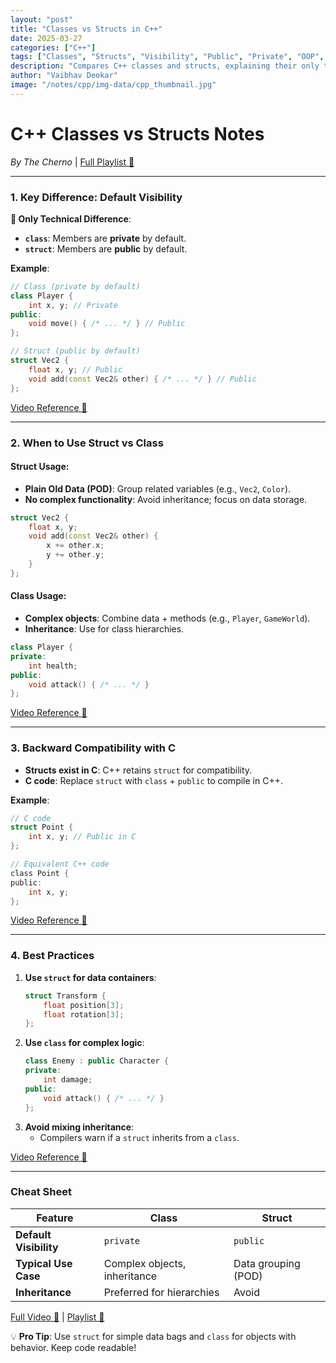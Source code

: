 ```yaml
---
layout: "post"
title: "Classes vs Structs in C++"
date: 2025-03-27
categories: ["C++"]
tags: ["Classes", "Structs", "Visibility", "Public", "Private", "OOP", "Data Structures"]
description: "Compares C++ classes and structs, explaining their only technical difference (default visibility) and providing guidance on when to use each."
author: "Vaibhav Deokar"
image: "/notes/cpp/img-data/cpp_thumbnail.jpg"
---
```

# **C++ Classes vs Structs Notes**  
*By The Cherno* | [Full Playlist 🔗](https://www.youtube.com/watch?v=9RJTQmK0YPI&list=PLlrATfBNZ98dudnM48yfGUldqGD0S4FFb&index=10)  

---

### **1. Key Difference: Default Visibility**  
**📌 Only Technical Difference**:  
- **`class`**: Members are **private** by default.  
- **`struct`**: Members are **public** by default.  

**Example**:  
```cpp  
// Class (private by default)  
class Player {  
    int x, y; // Private  
public:  
    void move() { /* ... */ } // Public  
};  

// Struct (public by default)  
struct Vec2 {  
    float x, y; // Public  
    void add(const Vec2& other) { /* ... */ } // Public  
};  
```  
[Video Reference 🎥](https://youtu.be/fLgTtaqqJp0?t=61)  

---

### **2. When to Use Struct vs Class**  
#### **Struct Usage**:  
- **Plain Old Data (POD)**: Group related variables (e.g., `Vec2`, `Color`).  
- **No complex functionality**: Avoid inheritance; focus on data storage.  
```cpp  
struct Vec2 {  
    float x, y;  
    void add(const Vec2& other) {  
        x += other.x;  
        y += other.y;  
    }  
};  
```  

#### **Class Usage**:  
- **Complex objects**: Combine data + methods (e.g., `Player`, `GameWorld`).  
- **Inheritance**: Use for class hierarchies.  
```cpp  
class Player {  
private:  
    int health;  
public:  
    void attack() { /* ... */ }  
};  
```  
[Video Reference 🎥](https://youtu.be/fLgTtaqqJp0?t=245)  

---

### **3. Backward Compatibility with C**  
- **Structs exist in C**: C++ retains `struct` for compatibility.  
- **C code**: Replace `struct` with `class` + `public` to compile in C++.  

**Example**:  
```c  
// C code  
struct Point {  
    int x, y; // Public in C  
};  

// Equivalent C++ code  
class Point {  
public:  
    int x, y;  
};  
```  
[Video Reference 🎥](https://youtu.be/fLgTtaqqJp0?t=135)  

---

### **4. Best Practices**  
1. **Use `struct` for data containers**:  
   ```cpp  
   struct Transform {  
       float position[3];  
       float rotation[3];  
   };  
   ```  
2. **Use `class` for complex logic**:  
   ```cpp  
   class Enemy : public Character {  
   private:  
       int damage;  
   public:  
       void attack() { /* ... */ }  
   };  
   ```  
3. **Avoid mixing inheritance**:  
   - Compilers warn if a `struct` inherits from a `class`.  

[Video Reference 🎥](https://youtu.be/fLgTtaqqJp0?t=365)  

---

### **Cheat Sheet**  
| **Feature**               | **Class**                          | **Struct**                          |  
|---------------------------|------------------------------------|-------------------------------------|  
| **Default Visibility**     | `private`                          | `public`                            |  
| **Typical Use Case**       | Complex objects, inheritance       | Data grouping (POD)                 |  
| **Inheritance**            | Preferred for hierarchies          | Avoid                               |  

[Full Video 🔗](https://youtu.be/fLgTtaqqJp0) | [Playlist 🔗](https://www.youtube.com/watch?v=9RJTQmK0YPI&list=PLlrATfBNZ98dudnM48yfGUldqGD0S4FFb&index=10)  

💡 **Pro Tip**: Use `struct` for simple data bags and `class` for objects with behavior. Keep code readable!
